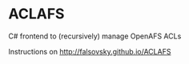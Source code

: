 ACLAFS
======

C# frontend to (recursively) manage OpenAFS ACLs


Instructions on http://falsovsky.github.io/ACLAFS
